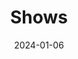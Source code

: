 ---
layout: layouts/shows.njk
title: Shows
eleventyNavigation:
  key: Shows
  order: 2
tags:
  - nav
navtitle: Shows
date: 2024-01-06
permalink: /shows/index.html
---